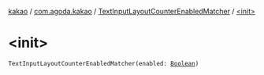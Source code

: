[kakao](../../index.md) / [com.agoda.kakao](../index.md) / [TextInputLayoutCounterEnabledMatcher](index.md) / [&lt;init&gt;](.)

# &lt;init&gt;

`TextInputLayoutCounterEnabledMatcher(enabled: `[`Boolean`](https://kotlinlang.org/api/latest/jvm/stdlib/kotlin/-boolean/index.html)`)`